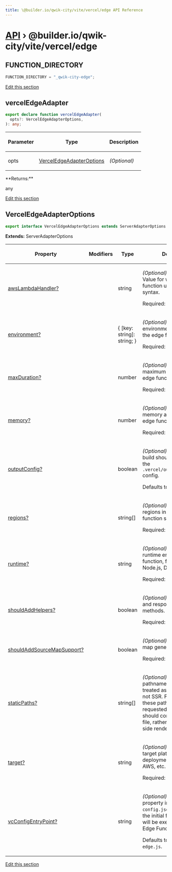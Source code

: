 ```yaml
---
title: \@builder.io/qwik-city/vite/vercel/edge API Reference
---
```


# [API](/api) &rsaquo; @builder.io/qwik-city/vite/vercel/edge

## FUNCTION_DIRECTORY

```typescript
FUNCTION_DIRECTORY = "_qwik-city-edge";
```

[Edit this section](https://github.com/QwikDev/qwik/tree/main/packages/qwik-city/src/adapters/vercel/edge/vite/index.ts)

## vercelEdgeAdapter

```typescript
export declare function vercelEdgeAdapter(
  opts?: VercelEdgeAdapterOptions,
): any;
```

<table><thead><tr><th>

Parameter

</th><th>

Type

</th><th>

Description

</th></tr></thead>
<tbody><tr><td>

opts

</td><td>

[VercelEdgeAdapterOptions](#verceledgeadapteroptions)

</td><td>

_(Optional)_

</td></tr>
</tbody></table>
**Returns:**

any

[Edit this section](https://github.com/QwikDev/qwik/tree/main/packages/qwik-city/src/adapters/vercel/edge/vite/index.ts)

## VercelEdgeAdapterOptions

```typescript
export interface VercelEdgeAdapterOptions extends ServerAdapterOptions
```

**Extends:** ServerAdapterOptions

<table><thead><tr><th>

Property

</th><th>

Modifiers

</th><th>

Type

</th><th>

Description

</th></tr></thead>
<tbody><tr><td>

[awsLambdaHandler?](#)

</td><td>

</td><td>

string

</td><td>

_(Optional)_ AWS Handler Value for when the edge function uses AWS Lambda syntax.

Required: No

</td></tr>
<tr><td>

[environment?](#)

</td><td>

</td><td>

{ [key: string]: string; }

</td><td>

_(Optional)_ Specifies environment variables for the edge function.

Required: No

</td></tr>
<tr><td>

[maxDuration?](#)

</td><td>

</td><td>

number

</td><td>

_(Optional)_ Specifies the maximum duration that the edge function can run.

Required: No

</td></tr>
<tr><td>

[memory?](#)

</td><td>

</td><td>

number

</td><td>

_(Optional)_ Specifies the memory allocation for the edge function.

Required: No

</td></tr>
<tr><td>

[outputConfig?](#)

</td><td>

</td><td>

boolean

</td><td>

_(Optional)_ Determines if the build should auto-generate the `.vercel/output/config.json` config.

Defaults to `true`.

</td></tr>
<tr><td>

[regions?](#)

</td><td>

</td><td>

string[]

</td><td>

_(Optional)_ Specifies the regions in which the edge function should run.

Required: No

</td></tr>
<tr><td>

[runtime?](#)

</td><td>

</td><td>

string

</td><td>

_(Optional)_ Specifies the runtime environment for the function, for example, Node.js, Deno, etc.

Required: No

</td></tr>
<tr><td>

[shouldAddHelpers?](#)

</td><td>

</td><td>

boolean

</td><td>

_(Optional)_ Enables request and response helpers methods.

Required: No Default: false

</td></tr>
<tr><td>

[shouldAddSourceMapSupport?](#)

</td><td>

</td><td>

boolean

</td><td>

_(Optional)_ Enables source map generation.

Required: No Default: false

</td></tr>
<tr><td>

[staticPaths?](#)

</td><td>

</td><td>

string[]

</td><td>

_(Optional)_ Manually add pathnames that should be treated as static paths and not SSR. For example, when these pathnames are requested, their response should come from a static file, rather than a server-side rendered response.

</td></tr>
<tr><td>

[target?](#)

</td><td>

</td><td>

string

</td><td>

_(Optional)_ Specifies the target platform for the deployment, such as Vercel, AWS, etc.

Required: No

</td></tr>
<tr><td>

[vcConfigEntryPoint?](#)

</td><td>

</td><td>

string

</td><td>

_(Optional)_ The `entrypoint` property in the `.vc-config.json` file. Indicates the initial file where code will be executed for the Edge Function.

Defaults to `entry.vercel-edge.js`.

</td></tr>
</tbody></table>

[Edit this section](https://github.com/QwikDev/qwik/tree/main/packages/qwik-city/src/adapters/vercel/edge/vite/index.ts)
